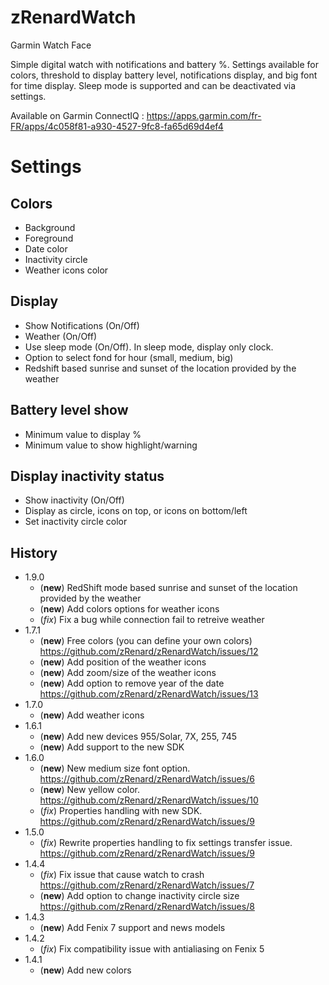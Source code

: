 # zRenardWatch
Garmin Watch Face

Simple digital watch with notifications and battery %.
Settings available for colors, threshold to display battery level, notifications display, and big font for time display.
Sleep mode is supported and can be deactivated via settings.

Available on Garmin ConnectIQ : https://apps.garmin.com/fr-FR/apps/4c058f81-a930-4527-9fc8-fa65d69d4ef4
# Settings

## Colors
* Background
* Foreground
* Date color
* Inactivity circle
* Weather icons color

## Display
* Show Notifications (On/Off)
* Weather (On/Off)
* Use sleep mode (On/Off). In sleep mode, display only clock.
* Option to select fond for hour (small, medium, big)
* Redshift based sunrise and sunset of the location provided by the weather

## Battery level show
* Minimum value to display %
* Minimum value to show highlight/warning

## Display inactivity status
* Show inactivity (On/Off)
* Display as circle, icons on top, or icons on bottom/left
* Set inactivity circle color

## History
* 1.9.0
	* (**new**) RedShift mode based sunrise and sunset of the location provided by the weather
	* (**new**) Add colors options for weather icons
	* (*fix*) Fix a bug while connection fail to retreive weather
* 1.7.1
	* (**new**) Free colors (you can define your own colors) https://github.com/zRenard/zRenardWatch/issues/12
	* (**new**) Add position of the weather icons
	* (**new**) Add zoom/size of the weather icons
	* (**new**) Add option to remove year of the date https://github.com/zRenard/zRenardWatch/issues/13
* 1.7.0
	* (**new**) Add weather icons
* 1.6.1
	* (**new**) Add new devices 955/Solar, 7X, 255, 745
	* (**new**) Add support to the new SDK
* 1.6.0
	* (**new**) New medium size font option. https://github.com/zRenard/zRenardWatch/issues/6
	* (**new**) New yellow color. https://github.com/zRenard/zRenardWatch/issues/10
	* (*fix*) Properties handling with new SDK. https://github.com/zRenard/zRenardWatch/issues/9
* 1.5.0
	* (*fix*) Rewrite properties handling to fix settings transfer issue. https://github.com/zRenard/zRenardWatch/issues/9
* 1.4.4
     * (*fix*) Fix issue that cause watch to crash https://github.com/zRenard/zRenardWatch/issues/7
     * (**new**) Add option to change inactivity circle size https://github.com/zRenard/zRenardWatch/issues/8
* 1.4.3
	- (**new**) Add Fenix 7 support and news models
* 1.4.2
     - (*fix*) Fix compatibility issue with antialiasing on Fenix 5
* 1.4.1
     - (**new**) Add new colors